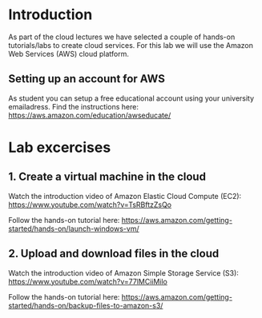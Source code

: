 # Introduction
As part of the cloud lectures we have selected a couple of hands-on tutorials/labs to create cloud services. For this lab we will use the Amazon Web Services (AWS) cloud platform.

## Setting up an account for AWS
As student you can setup a free educational account using your university emailadress. Find the instructions here:
https://aws.amazon.com/education/awseducate/

# Lab excercises

## 1. Create a virtual machine in the cloud
Watch the introduction video of Amazon Elastic Cloud Compute (EC2):
https://www.youtube.com/watch?v=TsRBftzZsQo

Follow the hands-on tutorial here:
https://aws.amazon.com/getting-started/hands-on/launch-windows-vm/

## 2. Upload and download files in the cloud
Watch the introduction video of Amazon Simple Storage Service (S3):
https://www.youtube.com/watch?v=77lMCiiMilo

Follow the hands-on tutorial here:
https://aws.amazon.com/getting-started/hands-on/backup-files-to-amazon-s3/
